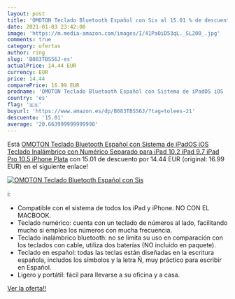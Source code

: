 ```yaml
---
layout: post
title: 'OMOTON Teclado Bluetooth Español con Sis al 15.01 % de descuento'
date: 2021-01-03 23:42:00
image: 'https://m.media-amazon.com/images/I/41PaOiD53qL._SL200_.jpg'
comments: true
category: ofertas
author: ring
slug: 'B083TBSS6J-es'
actualPrice: 14.44 EUR
currency: EUR
price: 14.44
comparePrice: 16.99 EUR
prodname: 'OMOTON Teclado Bluetooth Español con Sistema de iPadOS iOS  Teclado Inalámbrico con Numérico Separado  para iPad 10.2  iPad 9.7  iPad Pro 10.5  iPhone  Plata'
country: 'es'
flag: '🇪🇸'
buyurl: 'https://www.amazon.es/dp/B083TBSS6J/?tag=tolees-21'
descuento: '15.01'
average: '20.663999999999998'
---
```


Está [OMOTON Teclado Bluetooth Español con Sistema de iPadOS iOS  Teclado Inalámbrico con Numérico Separado  para iPad 10.2  iPad 9.7  iPad Pro 10.5  iPhone  Plata](https://www.amazon.es/dp/B083TBSS6J/?tag=tolees-21) con 15.01 de descuento por 14.44 EUR (original: 16.99 EUR) en el siguiente enlace!

[![OMOTON Teclado Bluetooth Español con Sis](https://m.media-amazon.com/images/I/41PaOiD53qL._SL200_.jpg)](https://www.amazon.es/dp/B083TBSS6J/?tag=tolees-21)

ℹ️:

- Compatible con el sistema de todos los iPad y iPhone. NO CON EL MACBOOK.
- Teclado numérico: cuenta con un teclado de números al lado, facilitando mucho si emplea los números con mucha frecuencia.
- Teclado inalámbrico bluetooth: no se limita su uso en comparación con los teclados con cable, utiliza dos baterías (NO incluido en paquete).
- Teclado en español: todas las teclas están diseñadas en la escritura española, includos los símbolos y la letra Ñ, muy práctico para escribir en Español.
- Ligero y portátil: fácil para llevarse a su oficina y a casa.

[Ver la oferta!!](https://www.amazon.es/dp/B083TBSS6J/?tag=tolees-21)
